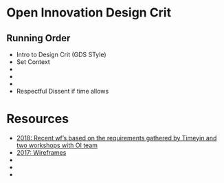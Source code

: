 # Open Innovation Design Crit
## Running Order
- Intro to Design Crit (GDS STyle)
- Set Context
- 
- 
- 
- Respectful Dissent if time allows


# Resources
- [2018: Recent wf’s based on the requirements gathered by Timeyin and two workshops with OI team](https://pah5ja.axshare.com/#g=1&p=home )
- [2017: Wireframes](https://qa2nui.axshare.com/#g=1&p=oie_-_home)
- []()
- []()
- []()
